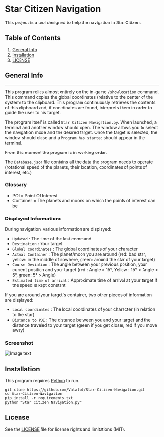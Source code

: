 # Star Citizen Navigation

This project is a tool designed to help the navigation in Star Citizen.


## Table of Contents
1. [General Info](#general-info)
3. [Installation](#installation)
4. [LICENSE](#license)


## General Info
***
This program relies almost entirely on the in-game `/showlocation` command. This command copies the global coordinates (relative to the center of the system) to the clipboard. This program continuously retrieves the contents of this clipboard and, if coordinates are found, interprets them in order to guide the user to his target.

The program itself is called `Star Citizen Navigation.py`. When launched, a terminal and another window should open. The window allows you to select the navigation mode and the desired target. Once the target is selected, the window should close and a `Program has started` should appear in the terminal.

From this moment the program is in working order.

The `Database.json` file contains all the data the program needs to operate (rotational speed of the planets, their location, coordinates of points of interest, etc.)

### Glossary 
- POI = Point Of Interest
- Container = The planets and moons on which the points of interest can be

### Displayed Informations
During navigation, various information are displayed:
- `Updated` : The time of the last command
- `Destination` : Your target
- `Global coordinates` : The global coordinates of your character
- `Actual Container` : The planet/moon you are around
       (red: bad star, yellow: in the middle of nowhere, green: around the star of your target)
- `Course Deviation` : The angle between your previous position, your current position and your target
       (red : Angle > 15°, Yellow : 15° > Angle > 5°, green: 5° > Angle)
- `Estimated time of arrival` : Approximate time of arrival at your target if the speed is kept constant

If you are around your target's container, two other pieces of information are displayed:
- `Local coordinates` : The local coordinates of your character (in relation to the star)
- `Distance to POI` : The distance between you and your target and the distance traveled to your target
       (green if you get closer, red if you move away)

### Screenshot
![Image text](/main/icon.ico)



## Installation

This program requires [Python](https://www.python.org/downloads/) to run.

```
git clone https://github.com/Valalol/Star-Citizen-Navigation.git
cd Star-Citizen-Navigation
pip install -r requirements.txt 
python "Star Citizen Navigation.py"
```


## License

See the [LICENSE](LICENSE.md) file for license rights and limitations (MIT).


